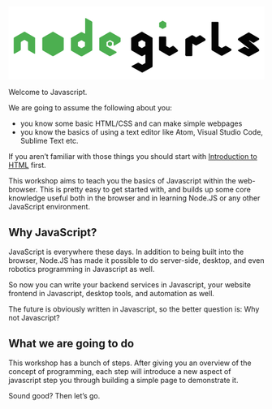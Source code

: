 ![NodeGirls](assets/logo.png)


Welcome to Javascript.

We are going to assume the following about you:

 - you know some basic HTML/CSS and can make simple webpages
 - you know the basics of using a text editor like Atom, Visual Studio Code, Sublime Text etc.

If you aren’t familiar with those things you should start with [Introduction to HTML](/learn-html) first.

This workshop aims to teach you the basics of Javascript within the web-browser.  This is pretty easy to get started with, and builds up some core  knowledge useful both in the browser and in learning Node.JS or any other JavaScript environment.

## Why JavaScript?

JavaScript is everywhere these days.  In addition to being built into the browser, Node.JS has made it possible to do server-side, desktop, and even robotics programming in Javascript as well.  

So now you can write your backend services in Javascript, your website frontend  in Javascript, desktop tools, and automation as well.

The future is obviously written in Javascript, so the better question is: Why not Javascript?

## What we are going to do

This workshop has a bunch of steps.  After giving you an overview of the concept of programming, each step will introduce a new aspect of javascript step you through building a simple page to demonstrate it.

Sound good?  Then let’s go.
